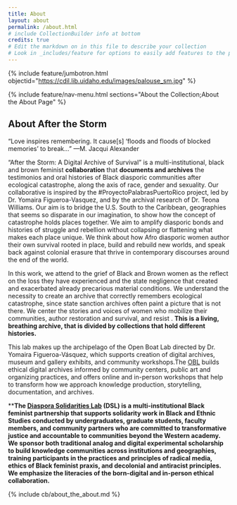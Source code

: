 ```yaml
---
title: About
layout: about
permalink: /about.html
# include CollectionBuilder info at bottom
credits: true
# Edit the markdown on in this file to describe your collection
# Look in _includes/feature for options to easily add features to the page
---
```


{% include feature/jumbotron.html objectid="https://cdil.lib.uidaho.edu/images/palouse_sm.jpg" %}

{% include feature/nav-menu.html sections="About the Collection;About the About Page" %}

## About After the Storm

“Love inspires remembering. It cause[s] ‘floods and floods of blocked memories’ to break…” —M. Jacqui Alexander

“After the Storm: A Digital Archive of Survival” is a multi-institutional, black and brown feminist **collaboration** that **documents and archives** the testimonios and oral histories of Black diasporic communities after ecological catastrophe, along the axis of race, gender and sexuality. Our collaborative is inspired by the #ProyectoPalabrasPuertoRico project, led by Dr. Yomaira Figueroa-Vasquez, and by the archival research of Dr. Teona Williams. Our aim is to bridge the U.S. South to the Caribbean, geographies that seems so disparate in our imagination, to show how the concept of catastrophe holds places together. We aim to amplify diasporic bonds and histories of struggle and rebellion without collapsing or flattening what makes each place unique. We think about how Afro diasporic women author their own survival rooted in place, build and rebuild new worlds, and speak back against colonial erasure that thrive in contemporary discourses around the end of the world.

In this work, we attend to the grief of Black and Brown women as the reflect on the loss they have experienced and the state negligence that created and exacerbated already precarious material conditions. We understand the necessity to create an archive that correctly remembers ecological catastrophe, since state sanction archives often paint a picture that is not there. We center the stories and voices of women who mobilize their communities, author restoration and survival, and resist . **This is a living, breathing archive, that is divided by collections that hold different histories.**

This lab makes up the archipelago of the Open Boat Lab directed by Dr. Yomaira Figueroa-Vásquez, which supports creation of digital archives, museum and gallery exhibits, and community workshops.The [OBL](https://diasporasolidarities.squarespace.com/obl-projects) builds ethical digital archives informed by community centers, public art and organizing practices, and offers online and in-person workshops that help to transform how we approach knowledge production, storytelling, documentation, and archives.

****The [Diaspora Solidarities Lab](https://www.dslprojects.org/) (DSL) is a multi-institutional Black feminist partnership that supports solidarity work in Black and Ethnic Studies conducted by undergraduates, graduate students, faculty members, and community partners who are committed to transformative justice and accountable to communities beyond the Western academy. We sponsor both traditional analog and digital experimental scholarship to build knowledge communities across institutions and geographies, training participants in the practices and principles of radical media, ethics of Black feminist praxis, and decolonial and antiracist principles. We emphasize the literacies of the born-digital and in-person ethical collaboration.**

{% include cb/about_the_about.md %} 
